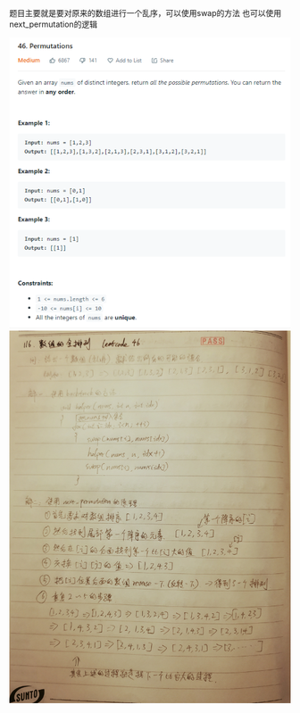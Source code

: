 题目主要就是要对原来的数组进行一个乱序，可以使用swap的方法
也可以使用next_permutation的逻辑

![0046](./subject.png)
![0046](./0046手抄.jpg)
